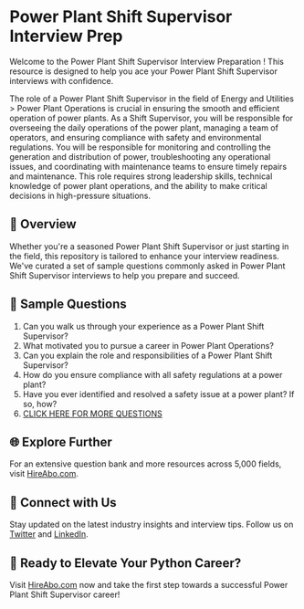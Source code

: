 # Power Plant Shift Supervisor Interview Prep

Welcome to the Power Plant Shift Supervisor Interview Preparation ! This resource is designed to help you ace your Power Plant Shift Supervisor interviews with confidence.

The role of a Power Plant Shift Supervisor in the field of Energy and Utilities > Power Plant Operations is crucial in ensuring the smooth and efficient operation of power plants. As a Shift Supervisor, you will be responsible for overseeing the daily operations of the power plant, managing a team of operators, and ensuring compliance with safety and environmental regulations. You will be responsible for monitoring and controlling the generation and distribution of power, troubleshooting any operational issues, and coordinating with maintenance teams to ensure timely repairs and maintenance. This role requires strong leadership skills, technical knowledge of power plant operations, and the ability to make critical decisions in high-pressure situations.

## 🚀 Overview

Whether you're a seasoned Power Plant Shift Supervisor or just starting in the field, this repository is tailored to enhance your interview readiness. We've curated a set of sample questions commonly asked in Power Plant Shift Supervisor interviews to help you prepare and succeed.

## 📝 Sample Questions

1. Can you walk us through your experience as a Power Plant Shift Supervisor?
2. What motivated you to pursue a career in Power Plant Operations?
3. Can you explain the role and responsibilities of a Power Plant Shift Supervisor?
4. How do you ensure compliance with all safety regulations at a power plant?
5. Have you ever identified and resolved a safety issue at a power plant? If so, how?
6. [CLICK HERE FOR MORE QUESTIONS](https://hireabo.com/job/20_4_2/Power%20Plant%20Shift%20Supervisor)

## 🌐 Explore Further

For an extensive question bank and more resources across 5,000 fields, visit [HireAbo.com](https://www.hireabo.com).

## 📱 Connect with Us

Stay updated on the latest industry insights and interview tips. Follow us on [Twitter](https://twitter.com/hireabo) and [LinkedIn](https://www.linkedin.com/in/hire-abo-3609972a8/).

## 🚀 Ready to Elevate Your Python Career?

Visit [HireAbo.com](https://www.hireabo.com) now and take the first step towards a successful Power Plant Shift Supervisor career!